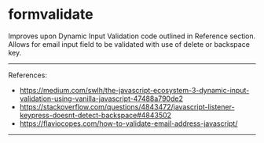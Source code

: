 # formvalidate

Improves upon Dynamic Input Validation code outlined in Reference section. Allows for email input field to be validated with use of delete or backspace key.


---
References: 
- https://medium.com/swlh/the-javascript-ecosystem-3-dynamic-input-validation-using-vanilla-javascript-47488a790de2
- https://stackoverflow.com/questions/4843472/javascript-listener-keypress-doesnt-detect-backspace#4843502
- https://flaviocopes.com/how-to-validate-email-address-javascript/

---